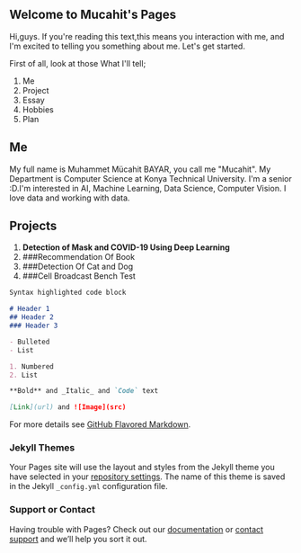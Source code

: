 ## Welcome to Mucahit's Pages

Hi,guys. If you're reading this text,this means you interaction with me, and I'm excited to telling you something about me. Let's get started.

First of all, look at those What I'll tell;
1. Me
2. Project
3. Essay
4. Hobbies
5. Plan

## Me
My full name is Muhammet Mücahit BAYAR, you call me "Mucahit". My Department is Computer Science at Konya Technical University. I'm a senior :D.I'm interested in AI,
Machine Learning, Data Science, Computer Vision. I love data and working with data. 

## Projects
1. **Detection of Mask and COVID-19 Using Deep Learning** 
2. ###Recommendation Of Book
3. ###Detection Of Cat and Dog
4. ###Cell Broadcast Bench Test

```markdown
Syntax highlighted code block

# Header 1
## Header 2
### Header 3

- Bulleted
- List

1. Numbered
2. List

**Bold** and _Italic_ and `Code` text

[Link](url) and ![Image](src)
```

For more details see [GitHub Flavored Markdown](https://guides.github.com/features/mastering-markdown/).

### Jekyll Themes

Your Pages site will use the layout and styles from the Jekyll theme you have selected in your [repository settings](https://github.com/ByrMucahit/ByrMucahit.github.io/settings/pages). The name of this theme is saved in the Jekyll `_config.yml` configuration file.

### Support or Contact

Having trouble with Pages? Check out our [documentation](https://docs.github.com/categories/github-pages-basics/) or [contact support](https://support.github.com/contact) and we’ll help you sort it out.
